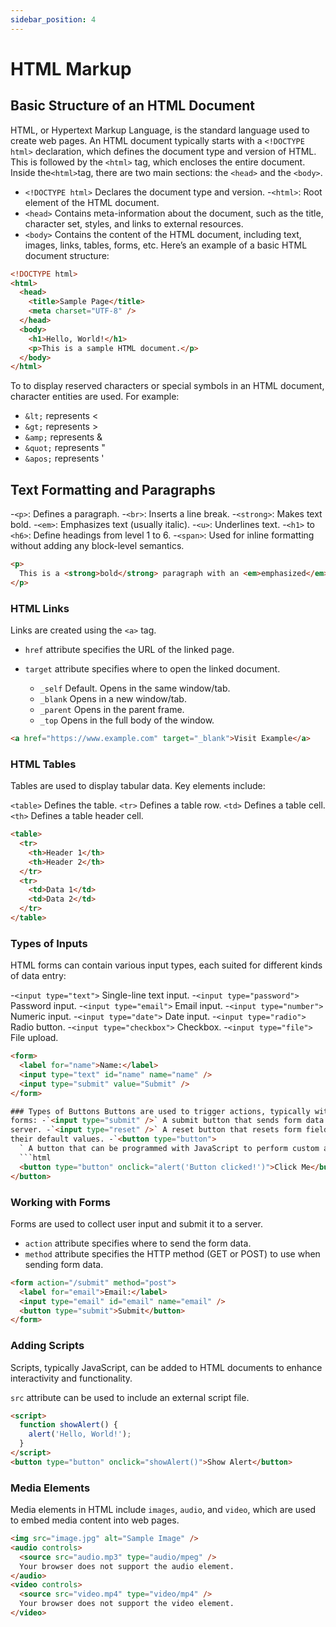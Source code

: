 ```yaml
---
sidebar_position: 4
---
```


# HTML Markup

## Basic Structure of an HTML Document

HTML, or Hypertext Markup Language, is the standard language used to create web
pages. An HTML document typically starts with a `<!DOCTYPE html>` declaration,
which defines the document type and version of HTML. This is followed by the
`<html>` tag, which encloses the entire document. Inside the`<html>`tag, there
are two main sections: the `<head>` and the `<body>`.

- `<!DOCTYPE html>` Declares the document type and version. -`<html>`: Root
  element of the HTML document.
- `<head>` Contains meta-information about the document, such as the title,
  character set, styles, and links to external resources.
- `<body>` Contains the content of the HTML document, including text, images,
  links, tables, forms, etc. Here’s an example of a basic HTML document
  structure:

```html
<!DOCTYPE html>
<html>
  <head>
    <title>Sample Page</title>
    <meta charset="UTF-8" />
  </head>
  <body>
    <h1>Hello, World!</h1>
    <p>This is a sample HTML document.</p>
  </body>
</html>
```

To to display reserved characters or special symbols in an HTML document,
character entities are used. For example:

- `&lt;` represents &lt;
- `&gt;` represents &gt;
- `&amp;` represents &
- `&quot;` represents "
- `&apos;` represents '

## Text Formatting and Paragraphs

-`<p>`: Defines a paragraph. -`<br>`: Inserts a line break. -`<strong>`: Makes
text bold. -`<em>`: Emphasizes text (usually italic). -`<u>`: Underlines
text. -`<h1>` to `<h6>`: Define headings from level 1 to 6. -`<span>`: Used for
inline formatting without adding any block-level semantics.

```html
<p>
  This is a <strong>bold</strong> paragraph with an <em>emphasized</em> word.
</p>
```

### HTML Links

Links are created using the `<a>` tag.

- `href` attribute specifies the URL of the linked page.

- `target` attribute specifies where to open the linked document.
  - `_self` Default. Opens in the same window/tab.
  - `_blank` Opens in a new window/tab.
  - `_parent` Opens in the parent frame.
  - `_top` Opens in the full body of the window.

```html
<a href="https://www.example.com" target="_blank">Visit Example</a>
```

### HTML Tables

Tables are used to display tabular data. Key elements include:

`<table>` Defines the table. `<tr>` Defines a table row. `<td>` Defines a table
cell. `<th>` Defines a table header cell.

```html
<table>
  <tr>
    <th>Header 1</th>
    <th>Header 2</th>
  </tr>
  <tr>
    <td>Data 1</td>
    <td>Data 2</td>
  </tr>
</table>
```

### Types of Inputs

HTML forms can contain various input types, each suited for different kinds of
data entry:

-`<input type="text">` Single-line text input. -`<input type="password">`
Password input. -`<input type="email">` Email input. -`<input type="number">`
Numeric input. -`<input type="date">` Date input. -`<input type="radio">` Radio
button. -`<input type="checkbox">` Checkbox. -`<input type="file">` File upload.

````html
<form>
  <label for="name">Name:</label>
  <input type="text" id="name" name="name" />
  <input type="submit" value="Submit" />
</form>

### Types of Buttons Buttons are used to trigger actions, typically within
forms: -`<input type="submit" />` A submit button that sends form data to a
server. -`<input type="reset" />` A reset button that resets form fields to
their default values. -`<button type="button">
  ` A button that can be programmed with JavaScript to perform custom actions.
  ```html
  <button type="button" onclick="alert('Button clicked!')">Click Me</button>
</button>
````

### Working with Forms

Forms are used to collect user input and submit it to a server.

- `action` attribute specifies where to send the form data.
- `method` attribute specifies the HTTP method (GET or POST) to use when sending
  form data.

```html
<form action="/submit" method="post">
  <label for="email">Email:</label>
  <input type="email" id="email" name="email" />
  <button type="submit">Submit</button>
</form>
```

### Adding Scripts

Scripts, typically JavaScript, can be added to HTML documents to enhance
interactivity and functionality.

`src` attribute can be used to include an external script file.

```html
<script>
  function showAlert() {
    alert('Hello, World!');
  }
</script>
<button type="button" onclick="showAlert()">Show Alert</button>
```

### Media Elements

Media elements in HTML include `images`, `audio`, and `video`, which are used to
embed media content into web pages.

```html
<img src="image.jpg" alt="Sample Image" />
<audio controls>
  <source src="audio.mp3" type="audio/mpeg" />
  Your browser does not support the audio element.
</audio>
<video controls>
  <source src="video.mp4" type="video/mp4" />
  Your browser does not support the video element.
</video>
```
